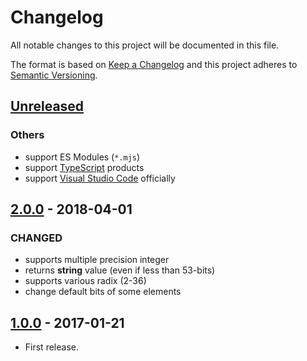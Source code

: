 # Changelog

All notable changes to this project will be documented in this file.

The format is based on [Keep a Changelog](http://keepachangelog.com/en/1.0.0/)
and this project adheres to [Semantic Versioning](http://semver.org/spec/v2.0.0.html).

## [Unreleased]

### Others

* support ES Modules (`*.mjs`)
* support [TypeScript](https://www.typescriptlang.org/) products
* support [Visual Studio Code](https://code.visualstudio.com/) officially

## [2.0.0] - 2018-04-01

### CHANGED

* supports multiple precision integer
* returns **string** value (even if less than 53-bits)
* supports various radix (2-36)
* change default bits of some elements

## [1.0.0] - 2017-01-21

* First release.

[Unreleased]: https://github.com/shimataro/maylily/compare/v2.0.0...HEAD
[2.0.0]: https://github.com/shimataro/maylily/compare/v1.0.0...v2.0.0
[1.0.0]: https://github.com/shimataro/maylily/compare/870275f4c8a9bea56741a39c943eae1c0e33415f...v1.0.0
